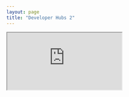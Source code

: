 ```yaml
---
layout: page
title: "Developer Hubs 2"
---
```


<iframe src="http://18f.github.io/API-All-the-X/data/developer_hubs"></iframe>

